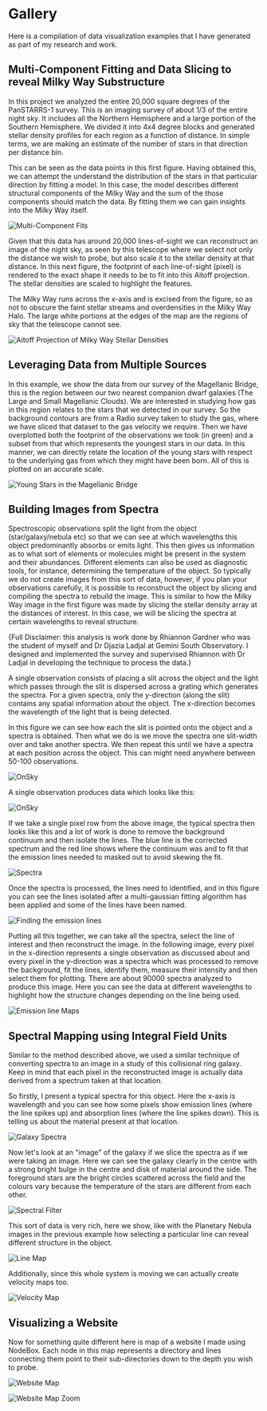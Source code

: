 # Gallery

Here is a compilation of data visualization examples that I have generated as part of my research and work.

## Multi-Component Fitting and Data Slicing to reveal Milky Way Substructure

In this project we analyzed the entire 20,000 square degrees of the PanSTARRS-1 survey. This is an imaging survey of about 1/3 of the entire night sky. It includes all the Northern Hemisphere and a large portion of the Southern Hemisphere. We divided it into 4x4 degree blocks and generated stellar density profiles for each region as a function of distance. In simple terms, we are making an estimate of the number of stars in that direction per distance bin.

This can be seen as the data points in this first figure. Having obtained this, we can attempt the understand the distribution of the stars in that particular direction by fitting a model. In this case, the model describes different structural components of the Milky Way and the sum of the those components should match the data. By fitting them we can gain insights into the Milky Way itself.

![Multi-Component Fits](https://clanrobin.github.io/Gallery/Multi-ComponentFitting.png)

Given that this data has around 20,000 lines-of-sight we can reconstruct an image of the night sky, as seen by this telescope where we select not only the distance we wish to probe, but also scale it to the stellar density at that distance. In this next figure, the footprint of each line-of-sight (pixel) is rendered to the exact shape it needs to be to fit into this Aitoff projection. The stellar densities are scaled to highlight the features. 

The Milky Way runs across the x-axis and is excised from the figure, so as not to obscure the faint stellar streams and overdensities in the Milky Way Halo. The large white portions at the edges of the map are the regions of sky that the telescope cannot see.

![Aitoff Projection of Milky Way Stellar Densities](https://clanrobin.github.io/Gallery/ACS_EBS_nowf_distplots.png)

## Leveraging Data from Multiple Sources

In this example, we show the data from our survey of the Magellanic Bridge, this is the region between our two nearest companion dwarf galaxies (The Large and Small Magellanic Clouds). We are interested in studying how gas in this region relates to the stars that we detected in our survey. So the background contours are from a Radio survey taken to study the gas, where we have sliced that dataset to the gas velocity we require. Then we have overplotted both the footprint of the observations we took (in green) and a subset from that which represents the youngest stars in our data. In this manner, we can directly relate the location of the young stars with respect to the underlying gas from which they might have been born. All of this is plotted on an accurate scale.

![Young Stars in the Magellanic Bridge](https://clanrobin.github.io/Gallery/MAGIC1_2_YMS_SMC_MB_gasmaps.png)

## Building Images from Spectra

Spectroscopic observations split the light from the object (star/galaxy/nebula etc) so that we can see at which wavelengths this object predominantly absorbs or emits light. This then gives us information as to what sort of elements or molecules might be present in the system and their abundances. Different elements can also be used as diagnostic tools, for instance, determining the temperature of the object. So typically we do not create images from this sort of data, however, if you plan your observations carefully, it is possible to reconstruct the object by slicing and compiling the spectra to rebuild the image. This is similar to how the Milky Way image in the first figure was made by slicing the stellar density array at the distances of interest. In this case, we will be slicing the spectra at certain wavelengths to reveal structure.

{Full Disclaimer: this analysis is work done by Rhiannon Gardner who was the student of myself and Dr Djazia Ladjal at Gemini South Observatory. I designed and implemented the survey and supervised Rhiannon with Dr Ladjal in developing the technique to process the data.}

A single observation consists of placing a slit across the object and the light which passes through the slit is dispersed across a grating which generates the spectra. For a given spectra, only the y-direction (along the slit) contains any spatial information about the object. The x-direction becomes the wavelength of the light that is being detected.

In this figure we can see how each the slit is pointed onto the object and a spectra is obtained. Then what we do is we move the spectra one slit-width over and take another spectra. We then repeat this until we have a spectra at each position across the object. This can might need anywhere between 50-100 observations.

![OnSky](https://clanrobin.github.io/Gallery/slitscanmethod.001.png)

A single observation produces data which looks like this:

![OnSky](https://clanrobin.github.io/Gallery/slitscanmethod.002.png)

If we take a single pixel row from the above image, the typical spectra then looks like this and a lot of work is done to remove the background continuum and then isolate the lines. The blue line is the corrected spectrum and the red line shows where the continuum was and to fit that the emission lines needed to masked out to avoid skewing the fit.

![Spectra](https://clanrobin.github.io/Gallery/SpectraProcessing.png)

Once the spectra is processed, the lines need to identified, and in this figure you can see the lines isolated after a multi-gaussian fitting algorithm has been applied and some of the lines have been named.

![Finding the emission lines](https://clanrobin.github.io/Gallery/SpectraAnalysis.png)

Putting all this together, we can take all the spectra, select the line of interest and then reconstruct the image.
In the following image, every pixel in the x-direction represents a single observation as discussed about and every pixel in the y-direction was a spectra which was processed to remove the background, fit the lines, identify them, measure their intensity and then select them for plotting. There are about 90000 spectra analyzed to produce this image. Here you can see the data at different wavelengths to highlight how the structure changes depending on the line being used.

![Emission line Maps](https://clanrobin.github.io/Gallery/PNe_atdiffwavelengths.png)

## Spectral Mapping using Integral Field Units

Similar to the method described above, we used a similar technique of converting spectra to an image in a study of this collisional ring galaxy. Keep in mind that each pixel in the reconstructed image is actually data derived from a spectrum taken at that location. 

So firstly, I present a typical spectra for this object. Here the x-axis is wavelength and you can see how some pixels show emission lines (where the line spikes up) and absorption lines (where the line spikes down). This is telling us about the material present at that location.

![Galaxy Spectra](https://clanrobin.github.io/Gallery/Example_spectra_v4.png)

Now let's look at an "image" of the galaxy if we slice the spectra as if we were taking an image. Here we can see the galaxy clearly in the centre with a strong bright bulge in the centre and disk of material around the side. The foreground stars are the bright circles scattered across the field and the colours vary because the temperature of the stars are different from each other.

![Spectral Filter](https://clanrobin.github.io/Gallery/AM1354-250_RGB_ds9_cropped.png)

This sort of data is very rich, here we show, like with the Planetary Nebula images in the previous example how selecting a particular line can reveal different structure in the object.

![Line Map](https://clanrobin.github.io/Gallery/LineMaps.png)

Additionally, since this whole system is moving we can actually create velocity maps too.

![Velocity Map](https://clanrobin.github.io/Gallery/VelocityMaps.png)

## Visualizing a Website

Now for something quite different here is map of a website I made using NodeBox. Each node in this map represents a directory and lines connecting them point to their sub-directories down to the depth you wish to probe.

![Website Map](https://clanrobin.github.io/Gallery/MappingAWebsite.png)

![Website Map Zoom](https://clanrobin.github.io/Gallery/MappingAWebsite_Zoom.png)


